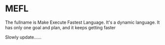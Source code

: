 # MEFL
The fullname is Make Execute Fastest Language.    It's a dynamic language.  It has only one goal and plan, and it keeps getting faster

Slowly update......
